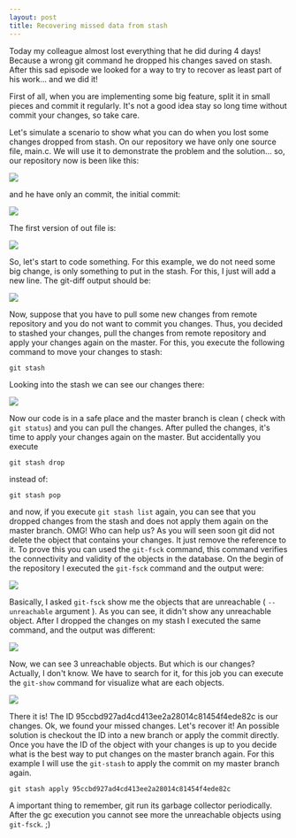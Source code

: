 ```yaml
---
layout: post
title: Recovering missed data from stash
---
```


Today my colleague almost lost everything that he did during 4 days! Because  a wrong git command he dropped his changes saved on stash.
After this sad episode we looked for a way to try to recover as least part of his work... and we did it!

<!-- more -->

First of all, when you are implementing some big feature, split it in small pieces and commit it regularly. It's not a good idea stay so long time without commit your changes,  so take care.

Let's simulate a scenario to show what you can do when you lost some changes dropped from stash.
On our repository we have only one source file, main.c. We will use it to demonstrate the problem and the solution... so, our repository now is been like this:


![](/public/img/missing_data_from_stash_01.jpeg)

and he have only an commit, the initial commit:

![](/public/img/missing_data_from_stash_02.jpeg)

The first version of out file is:

![](/public/img/missing_data_from_stash_03.jpeg)

So, let's start to code something. For this example, we do not need some big change, is only something to put in the stash. For this, I just will add a new line. The git-diff output should be:

![](/public/img/missing_data_from_stash_04.jpeg)

Now, suppose that you have to pull some new changes from remote repository and you do not want to commit you changes. Thus, you decided to stashed your changes, pull the changes from remote repository
and apply your changes again on the master.  For this, you execute the following command to move your changes to stash:

```git stash```

Looking into the stash we can see our changes there:

![](/public/img/missing_data_from_stash_05.jpeg)

Now our code is in a safe place and the master branch is clean ( check with `git status`) and you can pull the changes. After pulled the changes, it's time to apply your changes again on the master.
But accidentally you execute

```git stash drop```

instead of:

```git stash pop```

and now, if you execute `git stash list` again, you can see that you dropped changes from the stash and does not apply them again on the master branch. OMG! Who can help us?
As you will seen soon git did not delete the object that contains your changes. It just remove the reference to it.
To prove this you can used the `git-fsck` command, this command verifies the connectivity and validity of the objects in the database.
On the begin of the repository I executed the `git-fsck` command and the output were:

![](/public/img/missing_data_from_stash_07.jpeg)

Basically, I asked `git-fsck` show me the objects that are unreachable ( `--unreachable` argument ). As you can see, it didn't show any unreachable object.
After I dropped the changes on my stash I executed the same command, and the output was different:

![](/public/img/missing_data_from_stash_08.jpeg)

Now, we can see 3 unreachable objects. But which is our changes? Actually, I don't know. We have to search for it, for this job you can execute the `git-show` command for visualize what are each objects.

![](/public/img/missing_data_from_stash_09.jpeg)

There it is! The ID 95ccbd927ad4cd413ee2a28014c81454f4ede82c is our changes. Ok, we found your missed changes. Let's recover it!
An possible solution is checkout the ID into a new branch or apply the commit directly. Once you have the ID of the object with your changes is up to you decide what is the best way to put changes on the master branch again.
For this example I will use the `git-stash` to apply the commit on my master branch again.

```git stash apply 95ccbd927ad4cd413ee2a28014c81454f4ede82c```

A important thing to remember, git run its garbage collector periodically. After the gc execution you cannot see more the unreachable objects using `git-fsck`. ;)


